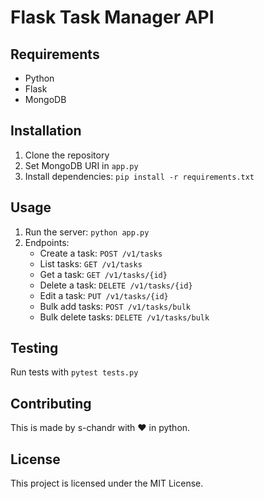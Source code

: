 # Flask Task Manager API

## Requirements
- Python
- Flask
- MongoDB

## Installation
1. Clone the repository
2. Set MongoDB URI in `app.py`
3. Install dependencies: `pip install -r requirements.txt`

## Usage
1. Run the server: `python app.py`
2. Endpoints:
   - Create a task: `POST /v1/tasks`
   - List tasks: `GET /v1/tasks`
   - Get a task: `GET /v1/tasks/{id}`
   - Delete a task: `DELETE /v1/tasks/{id}`
   - Edit a task: `PUT /v1/tasks/{id}`
   - Bulk add tasks: `POST /v1/tasks/bulk`
   - Bulk delete tasks: `DELETE /v1/tasks/bulk`

## Testing
Run tests with `pytest tests.py`

## Contributing
This is made by s-chandr with ❤️ in python.

## License
This project is licensed under the MIT License.
